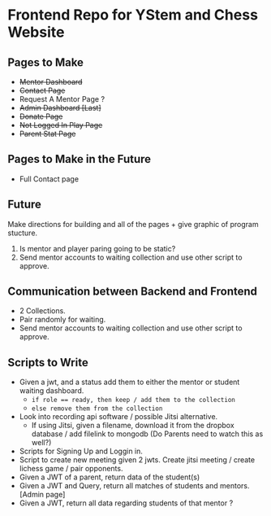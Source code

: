 # Frontend Repo for YStem and Chess Website
## Pages to Make
- ~~Mentor Dashboard~~
- ~~Contact Page~~
- Request A Mentor Page ?
- ~~Admin Dashboard [Last]~~
- ~~Donate Page~~
- ~~Not Logged In Play Page~~
- ~~Parent Stat Page~~

## Pages to Make in the Future
- Full Contact page


## Future
Make directions for building and all of the pages + give graphic of program stucture.

1. Is mentor and player paring going to be static?
2. Send mentor accounts to waiting collection and use other script to approve.


## Communication between Backend and Frontend
- 2 Collections.
- Pair randomly for waiting.
- Send mentor accounts to waiting collection and use other script to approve.

## Scripts to Write
- Given a jwt, and a status add them to either the mentor or student waiting dashboard.
  - `if role == ready, then keep / add them to the collection`
  - `else remove them from the collection`
- Look into recording api software / possible Jitsi alternative.
  - If using Jitsi, given a filename, download it from the dropbox database / add filelink to mongodb (Do Parents need to watch this as well?)
- Scripts for Signing Up and Loggin in.
- Script to create new meeting given 2 jwts. Create jitsi meeting / create lichess game / pair opponents.
- Given a JWT of a parent, return data of the student(s)
- Given a JWT and Query, return all matches of students and mentors. [Admin page]
- Given a JWT, return all data regarding students of that mentor ?
